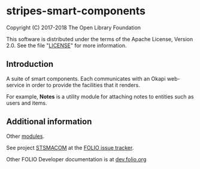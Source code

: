 # stripes-smart-components

Copyright (C) 2017-2018 The Open Library Foundation

This software is distributed under the terms of the Apache License,
Version 2.0. See the file "[LICENSE](LICENSE)" for more information.

## Introduction

A suite of smart components. Each communicates with an Okapi web-service in order to provide the facilities that it renders.

For example, **Notes** is a utility module
for attaching notes to entities such as users and items.

## Additional information

Other [modules](https://dev.folio.org/source-code/#client-side).

See project [STSMACOM](https://issues.folio.org/browse/STSMACOM/)
at the [FOLIO issue tracker](https://dev.folio.org/guidelines/issue-tracker/).

Other FOLIO Developer documentation is at [dev.folio.org](https://dev.folio.org/)
